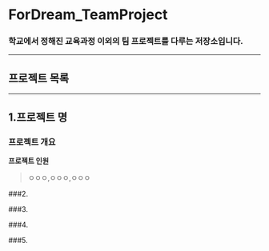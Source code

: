 # ForDream_TeamProject
<h3>학교에서 정해진 교육과정 이외의 팀 프로젝트를 다루는 저장소입니다.</h3>
<hr>

<h2>프로젝트 목록</h2>

<hr>
<h2>1.프로젝트 명</h2>

<h3>프로젝트 개요</h3>

__프로젝트 인원__

 > ㅇㅇㅇ,ㅇㅇㅇ,ㅇㅇㅇ

###2.

###3.

###4.

###5.

